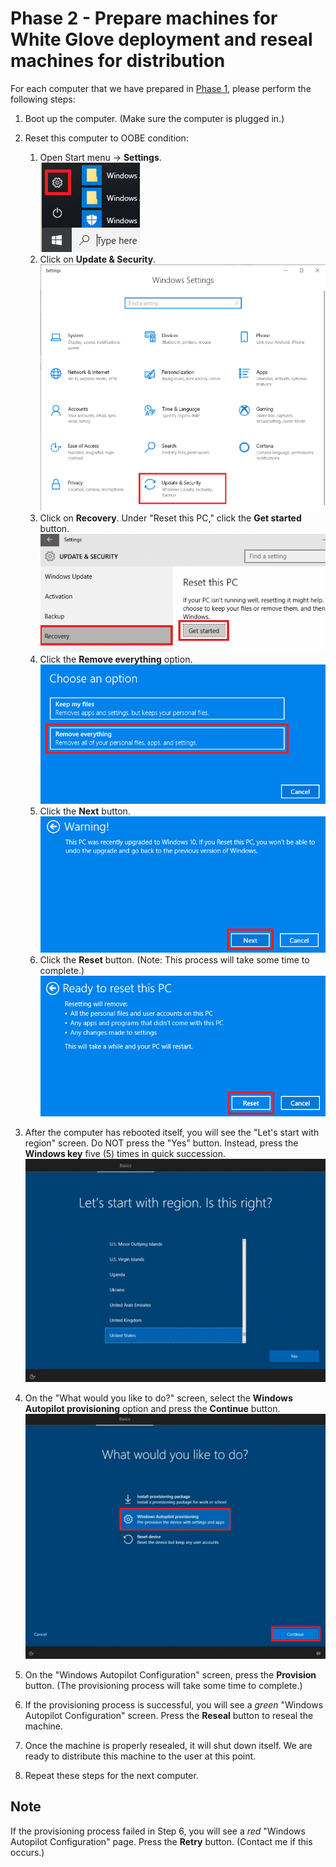 # Phase 2 - Prepare machines for White Glove deployment and reseal machines for distribution

For each computer that we have prepared in [Phase 1](Phase%201%20-%20Harvest%20Hardware%20IDs%20for%20Windows%20Autopilot.md), please perform the following steps:

1. Boot up the computer.  (Make sure the computer is plugged in.)
2. Reset this computer to OOBE condition:
    1. Open Start menu -> **Settings**.<br>![Settings](Assets/start-menu-settings.png)
    2. Click on **Update & Security**.<br>![Update & Security](Assets/update-and-security.png)
    3. Click on **Recovery**.  Under "Reset this PC," click the **Get started** button.<br>![Reset this PC](Assets/reset-this-pc.png)
    4. Click the **Remove everything** option.<br>
    ![Remove everything](Assets/remove-everything.png)
    5. Click the **Next** button.<br>![Warning!](Assets/warning.png)
    6. Click the **Reset** button.  (Note: This process will take some time to complete.)<br>![Ready to reset this PC](Assets/ready-to-reset-this-pc.png)
    
3. After the computer has rebooted itself, you will see the "Let's start with region" screen.  Do NOT press the "Yes" button.  Instead, press the **Windows key** five (5) times in quick succession.<br>![Let's start with region](Assets/lets-start-with-region.png)
4. On the "What would you like to do?" screen, select the **Windows Autopilot provisioning** option and press the **Continue** button.<br>![What would you like to do](Assets/what-would-you-like-to-do.png)
5. On the "Windows Autopilot Configuration" screen, press the **Provision** button.  (The provisioning process will take some time to complete.)
6. If the provisioning process is successful, you will see a *green* "Windows Autopilot Configuration" screen.  Press the **Reseal** button to reseal the machine.
7. Once the machine is properly resealed, it will shut down itself.  We are ready to distribute this machine to the user at this point.
8. Repeat these steps for the next computer.

## Note
If the provisioning process failed in Step 6, you will see a *red* "Windows Autopilot Configuration" page.  Press the **Retry** button.  (Contact me if this occurs.)